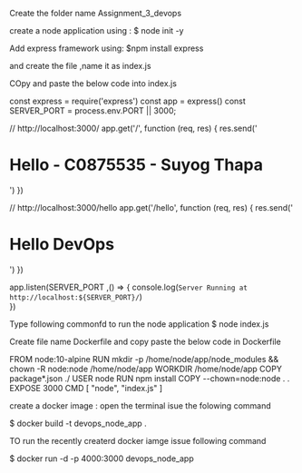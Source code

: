 Create the folder name 
Assignment_3_devops


create a node application using :
$ node init -y

Add express framework using:
$npm install express

and create the file ,name it as index.js

COpy and paste the below code into index.js 

const express = require('express')
const app = express()
const SERVER_PORT = process.env.PORT || 3000;

// http://localhost:3000/
app.get('/', function (req, res) {
  res.send('<h1>Hello - C0875535 - Suyog Thapa</h1>')
})

// http://localhost:3000/hello
app.get('/hello', function (req, res) {
    res.send('<h1>Hello DevOps</h1>')
  })

app.listen(SERVER_PORT ,() => {
	console.log(`Server Running at http://localhost:${SERVER_PORT}/`)	
}) 

Type following commonfd to run the node application
$ node index.js


Create  file name Dockerfile
and copy paste the below code in Dockerfile


FROM node:10-alpine
RUN mkdir -p /home/node/app/node_modules && chown -R node:node /home/node/app
WORKDIR /home/node/app
COPY package*.json ./
USER node
RUN npm install
COPY --chown=node:node . .
EXPOSE 3000
CMD [ "node", "index.js" ]

create a docker image : open  the terminal isue the folowing command

$ docker build -t devops_node_app .

TO run the recently createrd docker iamge issue following command

$ docker run -d -p 4000:3000 devops_node_app



